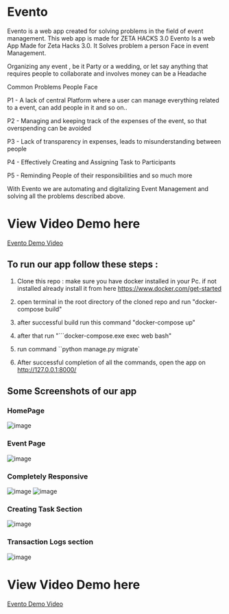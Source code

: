 # Evento
Evento is a web app created for solving problems in the field of event management. This web app is made for ZETA HACKS 3.0 
Evento Is a web App Made for Zeta Hacks 3.0. It Solves problem a person Face in event Management. 

Organizing any event , be it Party or a wedding, or let say anything that requires people to collaborate and involves money can be a Headache

Common Problems People Face

P1 - A lack of central Platform where a user can manage everything related to a event, can add people in it and so on..

P2 - Managing and keeping track of the expenses of the event, so that overspending can be avoided

P3 - Lack of transparency in expenses, leads to misunderstanding between people

P4 - Effectively Creating and Assigning Task to Participants

P5 - Reminding People of their responsibilities and so much more

With Evento we are automating and digitalizing Event Management and solving all the problems described above.

# View Video Demo here 
[Evento Demo Video](https://youtu.be/0EZ8t_slxsY)

## To run our app follow these steps :

1) Clone this repo : make sure you have docker installed in your Pc. if not installed already install it from here https://www.docker.com/get-started

2) open terminal in the root directory of the cloned repo and run "docker-compose build"

3) after successful build run this command "docker-compose up"

4) after that run "```docker-compose.exe exec web bash"
5) run command ``python manage.py migrate`

6) After successful completion of all the commands, open the app on http://127.0.0.1:8000/

## Some Screenshots of our app
### HomePage
![image](https://user-images.githubusercontent.com/61822515/131075835-430880a0-a533-4924-9797-841e258e4346.png)

### Event Page 
![image](https://user-images.githubusercontent.com/61822515/131090510-9df03164-8b7e-4736-bdd8-d0c2b5d69f79.png)

### Completely Responsive
![image](https://user-images.githubusercontent.com/61822515/131075994-c5c3815c-9248-4652-a609-999b7c8a80bd.png)
![image](https://user-images.githubusercontent.com/61822515/131075970-35a8ff53-f3d2-441f-b79a-c64a3c8f2718.png)

### Creating Task Section
![image](https://user-images.githubusercontent.com/61822515/131076153-be02b6b5-848f-476a-9d00-6b57bf22df37.png)

### Transaction Logs section
![image](https://user-images.githubusercontent.com/61822515/131090810-5bba8aa7-7681-456e-94a1-62accad939f2.png)

# View Video Demo here 
[Evento Demo Video](https://youtu.be/0EZ8t_slxsY)


